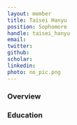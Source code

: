 ```yaml
---
layout: member
title: Taisei Hanyu
position: Sophomore
handle: taisei_hanyu
email: 
twitter:
github:
scholar: 
linkedin: 
photo: no_pic.png
---
```


### Overview


### Education
